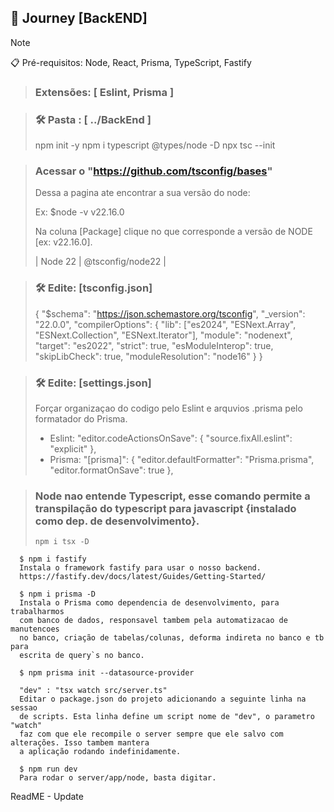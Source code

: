 ## 🚀 Journey [BackEND]

> [!NOTE]
> 📋 Pré-requisitos: Node, React, Prisma, TypeScript, Fastify

> ### Extensões: [ Eslint, Prisma ]

> ### **🛠️ Pasta : [ ../BackEnd ]**
> npm init -y
> npm i typescript @types/node -D
> npx tsc --init

> ### Acessar o "https://github.com/tsconfig/bases"
> <p>Dessa a pagina ate encontrar a sua versão do node: </p>
>      Ex: $node -v
>      v22.16.0
> <p>Na coluna [Package] clique no que corresponde a versão de NODE [ex: v22.16.0].</p>
>      |    Node 22    |    @tsconfig/node22    |

> ### **🛠️ Edite:   [tsconfig.json]**
>
> {
>     "$schema": "https://json.schemastore.org/tsconfig",
>     "_version": "22.0.0",
>     "compilerOptions": {
>       "lib": ["es2024", "ESNext.Array", "ESNext.Collection", "ESNext.Iterator"],
>       "module": "nodenext",
>       "target": "es2022",
>       "strict": true,
>       "esModuleInterop": true,
>       "skipLibCheck": true,
>       "moduleResolution": "node16"
>     }
> }
>

> ### **🛠️ Edite:   [settings.json]**
><p>Forçar organizaçao do codigo pelo Eslint e arquvios .prisma pelo formatador do Prisma.</p>
>   
>- Eslint:
>  "editor.codeActionsOnSave": {
>    "source.fixAll.eslint": "explicit"
>  },
>- Prisma:
>  "[prisma]": {
>  "editor.defaultFormatter": "Prisma.prisma",
>  "editor.formatOnSave": true
>  },
>   

> ### Node nao entende Typescript, esse comando permite a transpilação do typescript para javascript {instalado como dep. de desenvolvimento}.
>
>
>     npm i tsx -D

      
      $ npm i fastify
      Instala o framework fastify para usar o nosso backend.
      https://fastify.dev/docs/latest/Guides/Getting-Started/

      $ npm i prisma -D
      Instala o Prisma como dependencia de desenvolvimento, para trabalharmos 
      com banco de dados, responsavel tambem pela automatizacao de manutencoes 
      no banco, criação de tabelas/colunas, deforma indireta no banco e tb para 
      escrita de query`s no banco.
      
      $ npm prisma init --datasource-provider 
      
      "dev" : "tsx watch src/server.ts"
      Editar o package.json do projeto adicionando a seguinte linha na sessao 
      de scripts. Esta linha define um script nome de "dev", o parametro "watch" 
      faz com que ele recompile o server sempre que ele salvo com alterações. Isso tambem mantera 
      a aplicação rodando indefinidamente.

      $ npm run dev
      Para rodar o server/app/node, basta digitar.

ReadME - Update